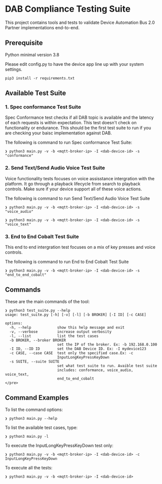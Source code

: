 # DAB Compliance Testing Suite #

This project contains tools and tests to validate Device Automation Bus 2.0 Partner implementations end-to-end.

## Prerequisite ##
Python minimal version 3.8

Please edit config.py to have the device app line up with your system settings.

```
pip3 install -r requirements.txt
```

## Available Test Suite ##

### 1. Spec conformance Test Suite ###

Spec Conformance test checks if all DAB topic is available and the latency of each requests is within expectation. 
This test doesn't check on functionality or endurance. This should be the first test suite to run if you are checking your baisc implementation against DAB.

The following is command to run Spec conformance Test Suite:
```
❯ python3 main.py -v -b <mqtt-broker-ip> -I <dab-device-id> -s "conformance"
```


### 2. Send Text/Send Audio Voice Test Suite ###

Voice functionality tests focuses on voice assisstance intergration with the platform. It go through a playback lifecycle from search to playback controls. Make sure if your device support all of these voice actions. 

The following is command to run Send Text/Send Audio Voice Test Suite
```
❯ python3 main.py -v -b <mqtt-broker-ip> -I <dab-device-id> -s "voice_audio"

❯ python3 main.py -v -b <mqtt-broker-ip> -I <dab-device-id> -s "voice_text"
```

### 3. End to End Cobalt Test Suite ###

This end to end intergration test focuses on a mix of key presses and voice controls.

The following is command to run End to End Cobalt Test Suite

```
❯ python3 main.py -v -b <mqtt-broker-ip> -I <dab-device-id> -s "end_to_end_cobalt"
```


## Commands ##

These are the main commands of the tool:

```
❯ python3 test_suite.py --help
usage: test_suite.py [-h] [-v] [-l] [-b BROKER] [-I ID] [-c CASE]

options:
  -h, --help            show this help message and exit
  -v, --verbose         increase output verbosity
  -l, --list            list the test cases
  -b BROKER, --broker BROKER
                        set the IP of the broker. Ex: -b 192.168.0.100
  -I ID, --ID ID        set the DAB Device ID. Ex: -I mydevice123
  -c CASE, --case CASE  test only the specified case.Ex: -c 
                        InputLongKeyPressKeyDown
  -s SUITE, --suite SUITE
                        set what test suite to run. Avaible test suite 
                        includes: conformance, voice_audio, voice_text, 
                        end_to_end_cobalt
</pre>

```

## Command Examples ##

To list the command options:

```
❯ python3 main.py --help
```

To list the available test cases, type:

```
❯ python3 main.py -l
```

To execute the InputLongKeyPressKeyDown test only:

```
❯ python3 main.py -v -b <mqtt-broker-ip> -I <dab-device-id> -c InputLongKeyPressKeyDown
```

To execute all the tests:

```
❯ python3 main.py -v -b <mqtt-broker-ip> -I <dab-device-id>
```